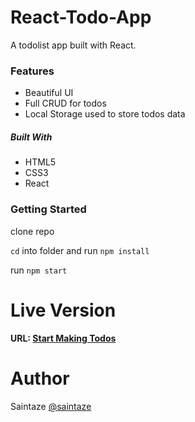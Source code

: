# React-Todo-App
 A todolist app built with React.

### Features
+ Beautiful UI
+ Full CRUD for todos
+ Local Storage used to store todos data

##### Built With
+ HTML5
+ CSS3
+ React

### Getting Started
clone repo

`cd` into folder and run `npm install`

run `npm start`

# Live Version
#### URL: [Start Making Todos]()

# Author
Saintaze [@saintaze](https://github.com/saintaze/)